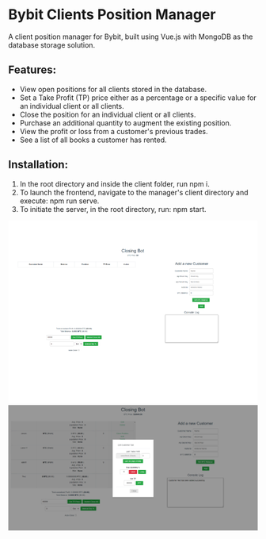 # Bybit Clients Position Manager
A client position manager for Bybit, built using Vue.js with MongoDB as the database storage solution.

## **Features**:
- View open positions for all clients stored in the database.
- Set a Take Profit (TP) price either as a percentage or a specific value for an individual client or all clients.
- Close the position for an individual client or all clients.
- Purchase an additional quantity to augment the existing position.
- View the profit or loss from a customer's previous trades.
- See a list of all books a customer has rented.

## **Installation**:
1. In the root directory and inside the client folder, run npm i.
2. To launch the frontend, navigate to the manager's client directory and execute: npm run serve.
3. To initiate the server, in the root directory, run: npm start.

![Design preview for the Manager](./design/desktop-preview.png)
![Design preview for the Manager](./design/desktop-preview-2.png)